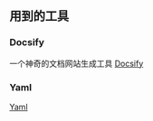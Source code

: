 ## 用到的工具

### Docsify
一个神奇的文档网站生成工具 [Docsify](https://docsify.js.org/#/zh-cn/)

### Yaml
[Yaml](http://nodeca.github.io/js-yaml/)